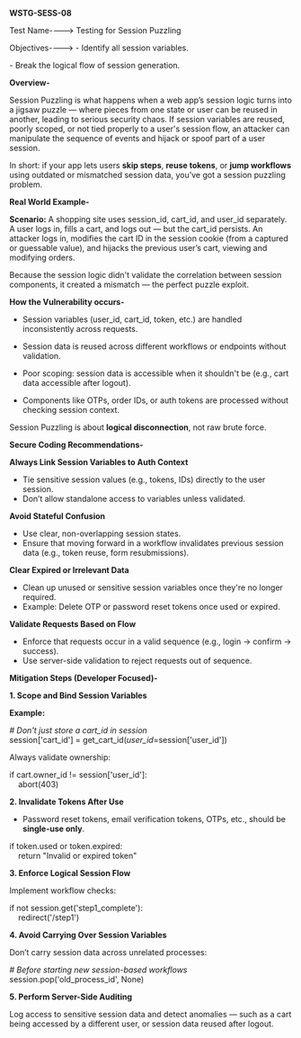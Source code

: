 **WSTG-SESS-08**

Test Name----\> Testing for Session Puzzling

Objectives----\> \- Identify all session variables.

\- Break the logical flow of session generation.

**Overview-**

Session Puzzling is what happens when a web app’s session logic turns into a jigsaw puzzle — where pieces from one state or user can be reused in another, leading to serious security chaos. If session variables are reused, poorly scoped, or not tied properly to a user's session flow, an attacker can manipulate the sequence of events and hijack or spoof part of a user session.

In short: if your app lets users **skip steps**, **reuse tokens**, or **jump workflows** using outdated or mismatched session data, you’ve got a session puzzling problem.

**Real World Example-**

**Scenario:** A shopping site uses session\_id, cart\_id, and user\_id separately. A user logs in, fills a cart, and logs out — but the cart\_id persists. An attacker logs in, modifies the cart ID in the session cookie (from a captured or guessable value), and hijacks the previous user’s cart, viewing and modifying orders.

Because the session logic didn't validate the correlation between session components, it created a mismatch — the perfect puzzle exploit.

**How the Vulnerability occurs-**

* Session variables (user\_id, cart\_id, token, etc.) are handled inconsistently across requests.

* Session data is reused across different workflows or endpoints without validation.

* Poor scoping: session data is accessible when it shouldn't be (e.g., cart data accessible after logout).

* Components like OTPs, order IDs, or auth tokens are processed without checking session context.

Session Puzzling is about **logical disconnection**, not raw brute force.

**Secure Coding Recommendations-**

**Always Link Session Variables to Auth Context**

* Tie sensitive session values (e.g., tokens, IDs) directly to the user session.  
* Don’t allow standalone access to variables unless validated.

**Avoid Stateful Confusion**

* Use clear, non-overlapping session states.  
* Ensure that moving forward in a workflow invalidates previous session data (e.g., token reuse, form resubmissions).

**Clear Expired or Irrelevant Data**

* Clean up unused or sensitive session variables once they're no longer required.  
* Example: Delete OTP or password reset tokens once used or expired.

**Validate Requests Based on Flow**

* Enforce that requests occur in a valid sequence (e.g., login → confirm → success).  
* Use server-side validation to reject requests out of sequence.

**Mitigation Steps (Developer Focused)-**

**1\. Scope and Bind Session Variables**

**Example:**

*\# Don't just store a cart\_id in session*  
session\['cart\_id'\] \= get\_cart\_id(*user\_id*\=session\['user\_id'\])

Always validate ownership:

if cart.owner\_id \!= session\['user\_id'\]:  
    abort(403)

**2\. Invalidate Tokens After Use**

* Password reset tokens, email verification tokens, OTPs, etc., should be **single-use only**.

if token.used or token.expired:  
    return "Invalid or expired token"

**3\. Enforce Logical Session Flow**

Implement workflow checks:

if not session.get('step1\_complete'):  
    redirect('/step1')

**4\. Avoid Carrying Over Session Variables**

Don’t carry session data across unrelated processes:

*\# Before starting new session-based workflows*  
session.pop('old\_process\_id', None)

**5\. Perform Server-Side Auditing**

Log access to sensitive session data and detect anomalies — such as a cart being accessed by a different user, or session data reused after logout.

